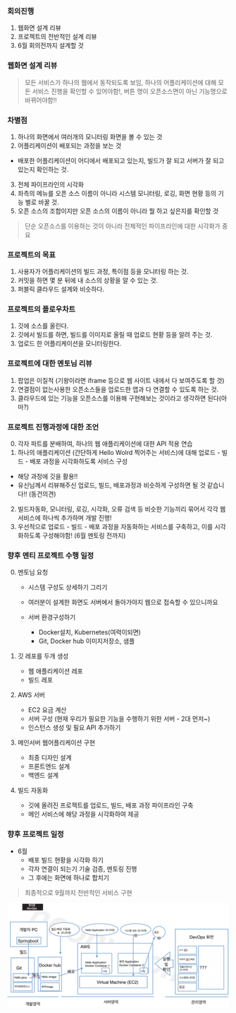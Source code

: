### 회의진행

1. 웹화면 설계 리뷰
2. 프로젝트의 전반적인 설계 리뷰
3. 6월 회의전까지 설계할 것

### 웹화면 설계 리뷰

> 모든 서비스가 하나의 웹에서 동작되도록 보임, 하나의 어플리케이션에 대해 모든 서비스 진행을 확인할 수 있어야함!, 버튼 명이 오픈소스면이 아닌 기능명으로 바뀌어야함!!

### 차별점

1. 하나의 화면에서 여러개의 모니터링 화면을 볼 수 있는 것
2. 어플리케이션이 배포되는 과정을 보는 것
  - 배포한 어플리케이션이 어디에서 배포되고 있는지, 빌드가 잘 되고 서버가 잘 되고 있는지 확인하는 것. 
3. 전체 파이프라인의 시각화
4. 좌측의 메뉴를 오픈 소스 이름이 아니라 시스템 모니터링, 로깅, 화면 현황 등의 기능 별로 바꿀 것.
5. 오픈 소스의 조합이지만 오픈 소스의 이름이 아니라 뭘 하고 싶은지를 확인할 것

> 단순 오픈소스를 이용하는 것이 아니라 전체적인 파이프라인에 대한 시각화가 중요

### 프로젝트의 목표

1. 사용자가 어플리케이션의 빌드 과정, 특이점 등을 모니터링 하는 것.
2. 커밋을 하면 몇 분 뒤에 내 소스의 상황을 알 수 있는 것.
3. 퍼블릭 클라우드 설계와 비슷하다.

### 프로젝트의 플로우차트

1. 깃에 소스를 올린다.
2. 깃에서 빌드를 하면, 빌드를 이미지로 올릴 때 업로드 현황 등을 알려 주는 것.
3. 업로드 한 어플리케이션을 모니터링한다.

### 프로젝트에 대한 멘토님 리뷰

1. 팝업은 이질적 (기왕이라면 iframe 등으로 웹 사이트 내에서 다 보여주도록 할 것)
2. 연결점이 없는사용한 오픈소스들을 업로드한 앱과 다 연결할 수 있도록 하는 것.
3. 클라우드에 있는 기능을 오픈소스를 이용해 구현해보는 것이라고 생각하면 된다(아마?)

### 프로젝트 진행과정에 대한 조언

0. 각자 파트를 분배하여, 하나의 웹 애플리케이션에 대한 API 적용 연습
1. 하나의 애플리케이션 (간단하게 Hello Wolrd 찍어주는 서비스)에 대해 업로드 - 빌드 - 배포 과정을 시각화하도록 서비스 구성
  - 해당 과정에 깃을 활용!!
  - 유신님께서 리뷰해주신 업로드, 빌드, 배포과정과 비슷하게 구성하면 될 것 같습니다!! (동건의견)
2. 빌드자동화, 모니터링, 로깅, 시각화, 오류 검색 등 비슷한 기능끼리 묶어서 각각 웹서비스에 하나씩 추가하며 개발 진행!
3. 우선적으로 업로드 - 빌드 - 배포 과정을 자동화하는 서비스를 구축하고, 이를 시각화하도록 구성해야함! (6월 멘토링 전까지) 

### 향후 멘티 프로젝트 수행 일정

0. 멘토님 요청

   - 시스템 구성도 상세하기 그리기

    - 여러분이 설계한 화면도 서버에서 돌아가야지
       웹으로 접속할 수 있으니까요
    - 서버 환경구성하기
        - Docker설치, Kubernetes(여력이되면)
        - Git, Docker hub 이미지저장소, 샘플 

1. 깃 레포를 두개 생성
   - 웹 애플리케이션 레포
   - 빌드 레포

2. AWS 서버
   - EC2 요금 계산
   - 서버 구성 (현재 우리가 필요한 기능을 수행하기 위한 서버 - 2대 먼저~)
   - 인스턴스 생성 및 필요 API 추가하기

3. 메인서버 웹어플리케이션 구현
   - 최종 디자인 설계
   - 프론트엔드 설계
   - 백엔드 설계

4. 빌드 자동화 
   - 깃에 올려진 프로젝트를 업로드, 빌드, 배포 과정 파이프라인 구축
   - 메인 서비스에 해당 과정을 시각화하여 제공

### 향후 프로젝트 일정

- 6월
  + 배포 빌드 현황을 시각화 하기
  + 각자 연결이 되는기 기술 검증, 멘토링 진행
  + 그 후에는 화면에 하나로 합치기

> 최종적으로 9월까지 전반적인 서비스 구현

![](https://github.com/DevOps-StudyRoom/DevOps_History/blob/main/%EB%AC%B8%EC%84%9C%20%EC%A0%80%EC%9E%A5%EA%B3%A0/%EC%98%88%EC%8B%9C%EC%9D%B4%EB%AF%B8%EC%A7%80.png)
